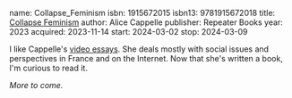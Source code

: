 name: Collapse_Feminism
isbn: 1915672015
isbn13: 9781915672018
title: [Collapse Feminism](https://www.amazon.com/dp/1915672015)
author: Alice Cappelle
publisher: Repeater Books
year: 2023
acquired: 2023-11-14
start: 2024-03-02
stop: 2024-03-09

I like Cappelle's [video essays](https://www.youtube.com/@AliceCappelle).  She
deals mostly with social issues and perspectives in France and on the Internet.
Now that she's written a book, I'm curious to read it.

_More to come._

